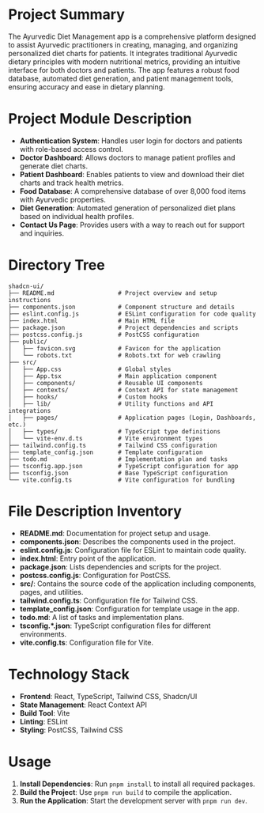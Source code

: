 # Project Summary
The Ayurvedic Diet Management app is a comprehensive platform designed to assist Ayurvedic practitioners in creating, managing, and organizing personalized diet charts for patients. It integrates traditional Ayurvedic dietary principles with modern nutritional metrics, providing an intuitive interface for both doctors and patients. The app features a robust food database, automated diet generation, and patient management tools, ensuring accuracy and ease in dietary planning.

# Project Module Description
- **Authentication System**: Handles user login for doctors and patients with role-based access control.
- **Doctor Dashboard**: Allows doctors to manage patient profiles and generate diet charts.
- **Patient Dashboard**: Enables patients to view and download their diet charts and track health metrics.
- **Food Database**: A comprehensive database of over 8,000 food items with Ayurvedic properties.
- **Diet Generation**: Automated generation of personalized diet plans based on individual health profiles.
- **Contact Us Page**: Provides users with a way to reach out for support and inquiries.

# Directory Tree
```
shadcn-ui/
├── README.md                  # Project overview and setup instructions
├── components.json            # Component structure and details
├── eslint.config.js           # ESLint configuration for code quality
├── index.html                 # Main HTML file
├── package.json               # Project dependencies and scripts
├── postcss.config.js          # PostCSS configuration
├── public/
│   ├── favicon.svg            # Favicon for the application
│   └── robots.txt             # Robots.txt for web crawling
├── src/
│   ├── App.css                # Global styles
│   ├── App.tsx                # Main application component
│   ├── components/            # Reusable UI components
│   ├── contexts/              # Context API for state management
│   ├── hooks/                 # Custom hooks
│   ├── lib/                   # Utility functions and API integrations
│   ├── pages/                 # Application pages (Login, Dashboards, etc.)
│   ├── types/                 # TypeScript type definitions
│   └── vite-env.d.ts          # Vite environment types
├── tailwind.config.ts         # Tailwind CSS configuration
├── template_config.json       # Template configuration
├── todo.md                    # Implementation plan and tasks
├── tsconfig.app.json          # TypeScript configuration for app
├── tsconfig.json              # Base TypeScript configuration
└── vite.config.ts             # Vite configuration for bundling
```

# File Description Inventory
- **README.md**: Documentation for project setup and usage.
- **components.json**: Describes the components used in the project.
- **eslint.config.js**: Configuration file for ESLint to maintain code quality.
- **index.html**: Entry point of the application.
- **package.json**: Lists dependencies and scripts for the project.
- **postcss.config.js**: Configuration for PostCSS.
- **src/**: Contains the source code of the application including components, pages, and utilities.
- **tailwind.config.ts**: Configuration file for Tailwind CSS.
- **template_config.json**: Configuration for template usage in the app.
- **todo.md**: A list of tasks and implementation plans.
- **tsconfig.*.json**: TypeScript configuration files for different environments.
- **vite.config.ts**: Configuration file for Vite.

# Technology Stack
- **Frontend**: React, TypeScript, Tailwind CSS, Shadcn/UI
- **State Management**: React Context API
- **Build Tool**: Vite
- **Linting**: ESLint
- **Styling**: PostCSS, Tailwind CSS

# Usage
1. **Install Dependencies**: Run `pnpm install` to install all required packages.
2. **Build the Project**: Use `pnpm run build` to compile the application.
3. **Run the Application**: Start the development server with `pnpm run dev`.

